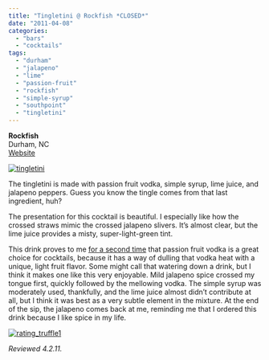 ```yaml
---
title: "Tingletini @ Rockfish *CLOSED*"
date: "2011-04-08"
categories:
  - "bars"
  - "cocktails"
tags:
  - "durham"
  - "jalapeno"
  - "lime"
  - "passion-fruit"
  - "rockfish"
  - "simple-syrup"
  - "southpoint"
  - "tingletini"
---
```


**Rockfish**\
Durham, NC\
[Website](http://www.rockfish.com/ncarolina.htm#southpoint)

[![](http://s3.amazonaws.com/thegourmez-wpmedia/2011/04/tingletini.jpg "tingletini")](http://s3.amazonaws.com/thegourmez-wpmedia/2011/04/tingletini.jpg)

The tingletini is made with passion fruit vodka, simple syrup, lime juice, and jalapeno peppers. Guess you know the tingle comes from that last ingredient, huh?

The presentation for this cocktail is beautiful. I especially like how the crossed straws mimic the crossed jalapeno slivers. It’s almost clear, but the lime juice provides a misty, super-light-green tint.

This drink proves to me [for a second time](https://thegourmez.com/blog/2009-11-25-passion-fruit-sunrise-nantucket-cafe-durham-cocktail-review/) that passion fruit vodka is a great choice for cocktails, because it has a way of dulling that vodka heat with a unique, light fruit flavor. Some might call that watering down a drink, but I think it makes one like this very enjoyable. Mild jalapeno spice crossed my tongue first, quickly followed by the mellowing vodka. The simple syrup was moderately used, thankfully, and the lime juice almost didn’t contribute at all, but I think it was best as a very subtle element in the mixture. At the end of the sip, the jalapeno comes back at me, reminding me that I ordered this drink because I like spice in my life.

[![](http://s3.amazonaws.com/thegourmez-wpmedia/2009/02/rating_truffle1.gif "rating_truffle1")](http://s3.amazonaws.com/thegourmez-wpmedia/2009/02/rating_truffle1.gif)

_Reviewed 4.2.11._
